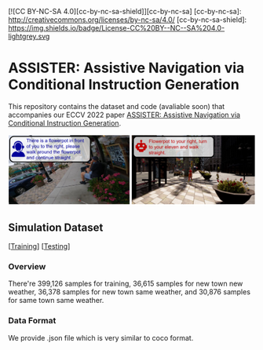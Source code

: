 [![CC BY-NC-SA 4.0][cc-by-nc-sa-shield]][cc-by-nc-sa]
[cc-by-nc-sa]: http://creativecommons.org/licenses/by-nc-sa/4.0/
[cc-by-nc-sa-shield]: https://img.shields.io/badge/License-CC%20BY--NC--SA%204.0-lightgrey.svg


# ASSISTER: Assistive Navigation via Conditional Instruction Generation
This repository contains the dataset and code (avaliable soon) that accompanies our ECCV 2022 paper [ASSISTER: Assistive Navigation via Conditional Instruction Generation](https://eshed1.github.io/papers/assister_eccv2022.pdf).  

<p>
    <img alt="Example 1" src="images/example.PNG" class="fit"/>
</p>  

## Simulation Dataset
[[Training](https://drive.google.com/drive/folders/1mME0GCE_WDm8yP13zk2-LcuXUETwh5Ii?usp=sharing)]
[[Testing](https://drive.google.com/drive/folders/1jHpYJfEYXAG4LjabB425REFjVyTbUu6R?usp=sharing)]    

### Overview
There're 399,126 samples for training, 36,615 samples for new town new weather, 36,378 samples for new town same weather, and 30,876 samples for same town same weather.

### Data Format
We provide .json file which is very similar to coco format.
